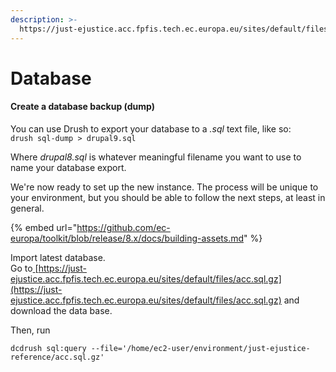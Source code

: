 ```yaml
---
description: >-
  https://just-ejustice.acc.fpfis.tech.ec.europa.eu/sites/default/files/acc.sql.gz
---
```


# Database

#### Create a database backup (dump)

You can use Drush to export your database to a _.sql_ text file, like so:\
`drush sql-dump > drupal9.sql`

Where _drupal8.sql_ is whatever meaningful filename you want to use to name your database export.

We're now ready to set up the new instance. The process will be unique to your environment, but you should be able to follow the next steps, at least in general.

{% embed url="https://github.com/ec-europa/toolkit/blob/release/8.x/docs/building-assets.md" %}

Import latest database.\
Go to[ ](https://just-ejustice.acc.fpfis.tech.ec.europa.eu/sites/default/files/acc.sql.gz)[https://just-ejustice.acc.fpfis.tech.ec.europa.eu/sites/default/files/acc.sql.gz](https://just-ejustice.acc.fpfis.tech.ec.europa.eu/sites/default/files/acc.sql.gz) and download the data base.

Then, run&#x20;

`dcdrush sql:query --file='/home/ec2-user/environment/just-ejustice-reference/acc.sql.gz'`
